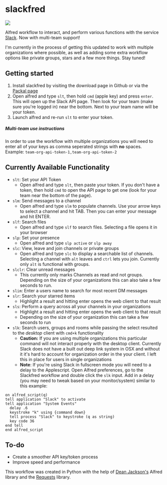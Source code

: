slackfred
=========

![](http://i.imgur.com/Vy78c78.gif)

Alfred workflow to interact, and perform various functions with the service [Slack](http://slack.com/). Now with multi-team support!

I'm currently in the process of getting this updated to work with multiple organizations where possible, as well as adding some extra workflow options like private groups, stars and a few more things. Stay tuned!

## Getting started
1. Install slackfred by visiting the download page in Github or via the [Packal page](http://www.packal.org/workflow/slackfred)
2. Open alfred and type `slt`, then hold `cmd` (apple key) and press `enter`. This will open up the Slack API page. Then look for your team (make sure you're logged in) near the bottom. Next to your team name will be your token.
3. Launch alfred and re-run `slt` to enter your token. 

##### Multi-team use instructions
In order to use the workflow with multiple organizations you will need to enter all of your keys as comma seperated strings with **no** spaces.  
Example: `team-org-api-token-1,team-org-api-token-2`

## Currently Available Functionality
* `slt`: Set your API Token
  * Open alfred and type `slt`, then paste your token. If you don't have a token, then hold `cmd` to open the API page to get one (look for your team near the bottom of the page).
* `slm`: Send messages to a channel
  * Open alfred and type `slm` to populate channels. Use your arrow keys to select a channel and hit TAB. Then you can enter your message and hit ENTER.
* `slf`: Search files
  * Open alfred and type `slf` to search files. Selecting a file opens it in your browser
* `slp`: Set your presence
  * Open alfred and type `slp active` or `slp away`
* `slc`: View, leave and join channels or private groups
  * Open alfred and type `slc` to display a searchable list of channels. Selecting a channel with `alt` leaves and `ctrl` lets you join. Currently only `alt` is functional with groups.
* `slclr`: Clear unread messages
  * This currently only marks Channels as read and not groups. Depending on the size of your organizations this can also take a few seconds to run.
* `slim`: Enter a users name to search for most recent DM messages
* `slr`: Search your starred items
  * Highlight a result and hitting enter opens the web client to that result
* `sls`: Perform a query across all your channels in your organizations
  * Highlight a result and hitting enter opens the web client to that result
  * Depending on the size of your organization this can take a few seconds to run
* `slk`: Search users, groups and rooms while passing the select resulted to the *desktop* client with `cmd+k` functionality
  * **Caution:** If you are using multiple organizations this particular command will not interact properly with the desktop client. Currently Slack does not have a built out deep link system in OSX and without it it's hard to account for organization order in the your client. I left this in place for users in single organizations
  * **Note**: If you're using Slack in fullscreen mode you will need to a delay to the Applescript. Open Alfred preferences, go to the Slackfred workflow and double click the `slk` input. Add in a delay (you may need to tweak based on your monitor/system) similar to this example:

```
on alfred_script(q)
tell application "Slack" to activate
tell application "System Events"
  delay .6
  keystroke "k" using {command down}
  tell process "Slack" to keystroke (q as string)
  key code 36
end tell
end alfred_script
```

## To-do
* Create a smoother API key/token process
* Improve speed and performance

This workflow was created in Python with the help of [Dean Jackson's](https://github.com/deanishe/alfred-workflow) Alfred  library and the [Requests](http://docs.python-requests.org/en/latest/) library.
